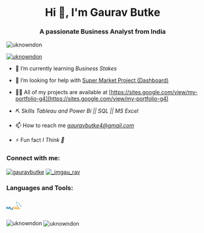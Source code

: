 <h1 align="center">Hi 👋, I'm Gaurav Butke</h1>
<h3 align="center">A passionate Business Analyst from India</h3>

<p align="left"> <img src="https://komarev.com/ghpvc/?username=uknowndon&label=Profile%20views&color=0e75b6&style=flat" alt="uknowndon" /> </p>

<p align="left"> <a href="https://github.com/ryo-ma/github-profile-trophy"><img src="https://github-profile-trophy.vercel.app/?username=uknowndon" alt="uknowndon" /></a> </p>

- 🌱 I’m currently learning *Business Stakes*

- 🤝 I’m looking for help with [Super Market Project (Dashboard)](https://public.tableau.com/views/Dashboard2_1_17409805932750/Dashboard13?:language=en-US&publish=yes&:sid=&:redirect=auth&:display_count=n&:origin=viz_share_link)

- 👨‍💻 All of my projects are available at [https://sites.google.com/view/my-portfolio-g4](https://sites.google.com/view/my-portfolio-g4)

- ⛏️ Skills *Tableau and Power Bi || SQL || MS Excel*

- 📫 How to reach me *gauravbutke4@gmail.com*

- ⚡ Fun fact *I Think 🤔*

<h3 align="left">Connect with me:</h3>
<p align="left">
<a href="https://linkedin.com/in/gauravbutke" target="blank"><img align="center" src="https://raw.githubusercontent.com/rahuldkjain/github-profile-readme-generator/master/src/images/icons/Social/linked-in-alt.svg" alt="gauravbutke" height="30" width="40" /></a>
<a href="https://instagram.com/_imgau_rav" target="blank"><img align="center" src="https://raw.githubusercontent.com/rahuldkjain/github-profile-readme-generator/master/src/images/icons/Social/instagram.svg" alt="_imgau_rav" height="30" width="40" /></a>
</p>

<h3 align="left">Languages and Tools:</h3>
<p align="left"> <a href="https://www.mysql.com/" target="_blank" rel="noreferrer"> <img src="https://raw.githubusercontent.com/devicons/devicon/master/icons/mysql/mysql-original-wordmark.svg" alt="mysql" width="40" height="40"/> </a> </p>

<p><img align="left" src="https://github-readme-stats.vercel.app/api/top-langs?username=uknowndon&show_icons=true&locale=en&layout=compact" alt="uknowndon" /></p>

<p>&nbsp;<img align="center" src="https://github-readme-stats.vercel.app/api?username=uknowndon&show_icons=true&locale=en" alt="uknowndon" /></p>
